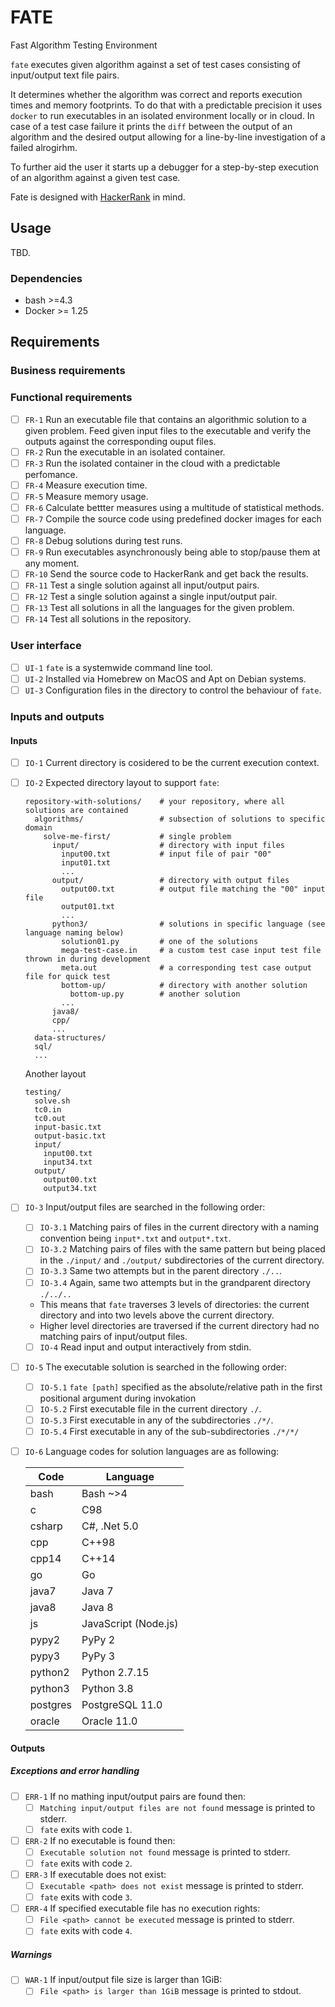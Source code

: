 # FATE

Fast Algorithm Testing Environment

`fate` executes given algorithm against a set of test cases consisting of input/output text file pairs.

It determines whether the algorithm was correct and reports execution times and memory footprints. To do that with a predictable precision it uses `docker` to run executables in an isolated environment locally or in cloud. In case of a test case failure it prints the `diff` between the output of an algorithm and the desired output allowing for a line-by-line investigation of a failed alrogirhm.

To further aid the user it starts up a debugger for a step-by-step execution of an algorithm against a given test case.

Fate is designed with [HackerRank](https://www.hackerrank.com) in mind.

## Usage

TBD.

### Dependencies

* bash >=4.3
* Docker >= 1.25

## Requirements

### Business requirements

### Functional requirements

- [ ] `FR-1` Run an executable file that contains an algorithmic solution to a given problem. Feed given input files to the executable and verify the outputs against the corresponding ouput files.
- [ ] `FR-2` Run the executable in an isolated container.
- [ ] `FR-3` Run the isolated container in the cloud with a predictable perfomance.
- [ ] `FR-4` Measure execution time.
- [ ] `FR-5` Measure memory usage.
- [ ] `FR-6` Calculate bettter measures using a multitude of statistical methods.
- [ ] `FR-7` Compile the source code using predefined docker images for each language.
- [ ] `FR-8` Debug solutions during test runs.
- [ ] `FR-9` Run executables asynchronously being able to stop/pause them at any moment.
- [ ] `FR-10` Send the source code to HackerRank and get back the results.
- [ ] `FR-11` Test a single solution against all input/output pairs.
- [ ] `FR-12` Test a single solution against a single input/output pair.
- [ ] `FR-13` Test all solutions in all the languages for the given problem.
- [ ] `FR-14` Test all solutions in the repository.

### User interface

- [ ] `UI-1` `fate` is a systemwide command line tool.
- [ ] `UI-2` Installed via Homebrew on MacOS and Apt on Debian systems.
- [ ] `UI-3` Configuration files in the directory to control the behaviour of `fate`.

### Inputs and outputs

#### Inputs

- [ ] `IO-1` Current directory is cosidered to be the current execution context.
- [ ] `IO-2` Expected directory layout to support `fate`:

  ```shell
  repository-with-solutions/    # your repository, where all solutions are contained
    algorithms/                 # subsection of solutions to specific domain
      solve-me-first/           # single problem
        input/                  # directory with input files
          input00.txt           # input file of pair "00"
          input01.txt
          ...
        output/                 # directory with output files
          output00.txt          # output file matching the "00" input file
          output01.txt
          ...
        python3/                # solutions in specific language (see language naming below)
          solution01.py         # one of the solutions
          mega-test-case.in     # a custom test case input test file thrown in during development
          meta.out              # a corresponding test case output file for quick test
          bottom-up/            # directory with another solution
            bottom-up.py        # another solution
          ...
        java8/
        cpp/
        ...
    data-structures/
    sql/
    ...
  ```

  Another layout

  ```shell
  testing/
    solve.sh
    tc0.in
    tc0.out
    input-basic.txt
    output-basic.txt
    input/
      input00.txt
      input34.txt
    output/
      output00.txt
      output34.txt
  ```

- [ ] `IO-3` Input/output files are searched in the following order:
  - [ ] `IO-3.1` Matching pairs of files in the current directory with a naming convention being `input*.txt` and `output*.txt`.
  - [ ] `IO-3.2` Matching pairs of files with the same pattern but being placed in the `./input/` and `./output/` subdirectories of the current directory.
  - [ ] `IO-3.3` Same two attempts but in the parent directory `./..`.
  - [ ] `IO-3.4` Again, same two attempts but in the grandparent directory `./../..`
  - This means that `fate` traverses 3 levels of directories: the current directory and into two levels above the current directory.
  - Higher level directories are traversed if the current directory had no matching pairs of input/output files.
  - [ ] `IO-4` Read input and output interactively from stdin.
- [ ] `IO-5` The executable solution is searched in the following order:
  - [ ] `IO-5.1` `fate [path]` specified as the absolute/relative path in the first positional argument during invokation
  - [ ] `IO-5.2` First executable file in the current directory `./`.
  - [ ] `IO-5.3` First executable in any of the subdirectories `./*/`.
  - [ ] `IO-5.4` First executable in any of the sub-subdirectories `./*/*/`
- [ ] `IO-6` Language codes for solution languages are as following:

  | Code     | Language                  |
  | -------- | ------------------------- |
  | bash     | Bash ~>4                  |
  | c        | C98                       |
  | csharp   | C#, .Net 5.0              |
  | cpp      | C++98                     |
  | cpp14    | C++14                     |
  | go       | Go                        |
  | java7    | Java 7                    |
  | java8    | Java 8                    |
  | js       | JavaScript (Node.js)      |
  | pypy2    | PyPy 2                    |
  | pypy3    | PyPy 3                    |
  | python2  | Python 2.7.15             |
  | python3  | Python 3.8                |
  | postgres | PostgreSQL 11.0           |
  | oracle   | Oracle 11.0               |

#### Outputs

##### Exceptions and error handling

- [ ] `ERR-1` If no mathing input/output pairs are found then:
  - [ ] `Matching input/output files are not found` message is printed to stderr.
  - [ ] `fate` exits with code `1`.
- [ ] `ERR-2` If no executable is found then:
  - [ ] `Executable solution not found` message is printed to stderr.
  - [ ] `fate` exits with code `2`.
- [ ] `ERR-3` If executable does not exist:
  - [ ] `Executable <path> does not exist` message is printed to stderr.
  - [ ] `fate` exits with code `3`.
- [ ] `ERR-4` If specified executable file has no execution rights:
  - [ ] `File <path> cannot be executed` message is printed to stderr.
  - [ ] `fate` exits with code `4`.

##### Warnings

- [ ] `WAR-1` If input/output file size is larger than 1GiB:
  - [ ] `File <path> is larger than 1GiB` message is printed to stdout.
